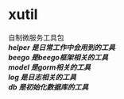 # xutil
自制微服务工具包<br>
***helper 是日常工作中会用到的工具***<br>
***beego 是beego框架相关的工具***<br>
***model 是gorm相关的工具***<br>
***log 是日志相关的工具***<br>
***db 是初始化数据库的工具***<br>
